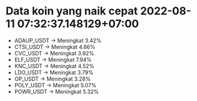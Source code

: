 # Data koin yang naik cepat 2022-08-11 07:32:37.148129+07:00

* ADAUP_USDT -> Meningkat 3.42%
* CTSI_USDT -> Meningkat 4.66%
* CVC_USDT -> Meningkat 3.92%
* ELF_USDT -> Meningkat 7.94%
* KNC_USDT -> Meningkat 4.52%
* LDO_USDT -> Meningkat 3.79%
* OP_USDT -> Meningkat 3.28%
* POLY_USDT -> Meningkat 5.07%
* POWR_USDT -> Meningkat 5.32%
